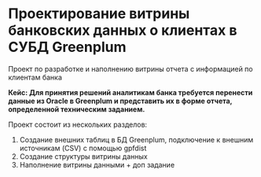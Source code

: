 # Проектирование витрины банковских данных о клиентах в СУБД Greenplum
 
Проект по разработке и наполнению витрины отчета с информацией по клиентам банка

**Кейс: Для принятия решений аналитикам банка требуется перенести данные из Oracle в Greenplum 
и представить их в форме отчета, определенной техническим заданием.**
 
Проект состоит из нескольких разделов:

1) Создание внешних таблиц в БД Greenplum, подключение к внешним источникам (CSV) c помощью gpfdist
2) Создание структуры витрины данных 
3) Наполнение витрины данными + доп задание
 
 
    
  

